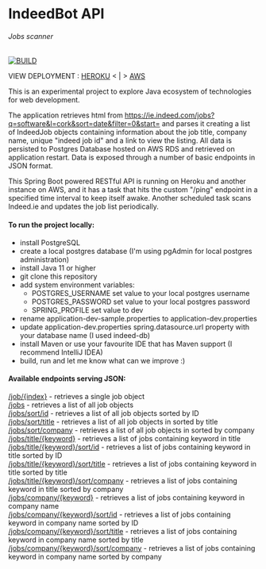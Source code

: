 # IndeedBot API
###### Jobs scanner

[![BUILD](https://github.com/AdamWandoch/indeed-bot-api/workflows/BUILD/badge.svg)](https://github.com/AdamWandoch/indeed-bot-api/actions/workflows/maven.yml)

VIEW DEPLOYMENT : [HEROKU](https://indeed-bot.herokuapp.com) < | >
[AWS](https://ru4umr3xja.eu-west-1.awsapprunner.com)

This is an experimental project to explore Java ecosystem of technologies for web development.

The application retrieves html from https://ie.indeed.com/jobs?q=software&l=cork&sort=date&filter=0&start=
and parses it creating a list of IndeedJob objects containing information about the job title, 
company name, unique "indeed job id" and a link to view the listing. All data is persisted to Postgres Database hosted on AWS RDS and retrieved on application restart. 
Data is exposed through a number of basic endpoints in JSON format.

This Spring Boot powered RESTful API is running on Heroku and another instance on AWS, and it has a task that hits the custom "/ping" endpoint in a specified time interval to keep itself awake. Another scheduled task scans Indeed.ie and updates the job list periodically.<br>

#### To run the project locally:
 * install PostgreSQL
 * create a local postgres database (I'm using pgAdmin for local postgres administration)
 * install Java 11 or higher
 * git clone this repository
 * add system environment variables:
    * POSTGRES_USERNAME set value to your local postgres username
    * POSTGRES_PASSWORD set value to your local postgres password
    * SPRING_PROFILE set value to dev
 * rename application-dev-sample.properties to application-dev.properties
 * update application-dev.properties spring.datasource.url property with your database name (I used indeed-db)
 * install Maven or use your favourite IDE that has Maven support (I recommend IntelliJ IDEA)
 * build, run and let me know what can we improve :)
#### Available endpoints serving JSON:
[/job/{index}](http://indeed-bot.herokuapp.com/job/0) - retrieves a single job object <br>
[/jobs](http://indeed-bot.herokuapp.com/jobs) - retrieves a list of all job objects <br>
[/jobs/sort/id](http://indeed-bot.herokuapp.com/jobs/sort/id) - retrieves a list of all job objects sorted by ID <br>
[/jobs/sort/title](http://indeed-bot.herokuapp.com/jobs/sort/title) - retrieves a list of all job objects in sorted by title <br>
[/jobs/sort/company](http://indeed-bot.herokuapp.com/jobs/sort/company) - retrieves a list of all job objects in sorted by company <br>
[/jobs/title/{keyword}](http://indeed-bot.herokuapp.com/jobs/title/software) - retrieves a list of jobs containing keyword in title <br>
[/jobs/title/{keyword}/sort/id](http://indeed-bot.herokuapp.com/jobs/title/software/sort/id) - retrieves a list of jobs containing keyword in title sorted by ID <br>
[/jobs/title/{keyword}/sort/title](http://indeed-bot.herokuapp.com/jobs/title/software/sort/title) - retrieves a list of jobs containing keyword in title sorted by title <br>
[/jobs/title/{keyword}/sort/company](http://indeed-bot.herokuapp.com/jobs/title/software/sort/company) - retrieves a list of jobs containing keyword in title sorted by company <br>
[/jobs/company/{keyword}](http://indeed-bot.herokuapp.com/jobs/company/reperio) - retrieves a list of jobs containing keyword in company name <br>
[/jobs/company/{keyword}/sort/id](http://indeed-bot.herokuapp.com/jobs/company/reperio/sort/id) - retrieves a list of jobs containing keyword in company name sorted by ID <br>
[/jobs/company/{keyword}/sort/title](http://indeed-bot.herokuapp.com/jobs/company/reperio/sort/title) - retrieves a list of jobs containing keyword in company name sorted by title <br>
[/jobs/company/{keyword}/sort/company](http://indeed-bot.herokuapp.com/jobs/company/reperio/sort/company) - retrieves a list of jobs containing keyword in company name sorted by company <br>

